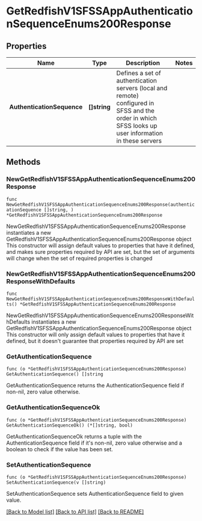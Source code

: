 # GetRedfishV1SFSSAppAuthenticationSequenceEnums200Response

## Properties

Name | Type | Description | Notes
------------ | ------------- | ------------- | -------------
**AuthenticationSequence** | **[]string** | Defines a set of authentication servers (local and remote) configured in SFSS and the order in which SFSS looks up user information in these servers | 

## Methods

### NewGetRedfishV1SFSSAppAuthenticationSequenceEnums200Response

`func NewGetRedfishV1SFSSAppAuthenticationSequenceEnums200Response(authenticationSequence []string, ) *GetRedfishV1SFSSAppAuthenticationSequenceEnums200Response`

NewGetRedfishV1SFSSAppAuthenticationSequenceEnums200Response instantiates a new GetRedfishV1SFSSAppAuthenticationSequenceEnums200Response object
This constructor will assign default values to properties that have it defined,
and makes sure properties required by API are set, but the set of arguments
will change when the set of required properties is changed

### NewGetRedfishV1SFSSAppAuthenticationSequenceEnums200ResponseWithDefaults

`func NewGetRedfishV1SFSSAppAuthenticationSequenceEnums200ResponseWithDefaults() *GetRedfishV1SFSSAppAuthenticationSequenceEnums200Response`

NewGetRedfishV1SFSSAppAuthenticationSequenceEnums200ResponseWithDefaults instantiates a new GetRedfishV1SFSSAppAuthenticationSequenceEnums200Response object
This constructor will only assign default values to properties that have it defined,
but it doesn't guarantee that properties required by API are set

### GetAuthenticationSequence

`func (o *GetRedfishV1SFSSAppAuthenticationSequenceEnums200Response) GetAuthenticationSequence() []string`

GetAuthenticationSequence returns the AuthenticationSequence field if non-nil, zero value otherwise.

### GetAuthenticationSequenceOk

`func (o *GetRedfishV1SFSSAppAuthenticationSequenceEnums200Response) GetAuthenticationSequenceOk() (*[]string, bool)`

GetAuthenticationSequenceOk returns a tuple with the AuthenticationSequence field if it's non-nil, zero value otherwise
and a boolean to check if the value has been set.

### SetAuthenticationSequence

`func (o *GetRedfishV1SFSSAppAuthenticationSequenceEnums200Response) SetAuthenticationSequence(v []string)`

SetAuthenticationSequence sets AuthenticationSequence field to given value.



[[Back to Model list]](../README.md#documentation-for-models) [[Back to API list]](../README.md#documentation-for-api-endpoints) [[Back to README]](../README.md)


